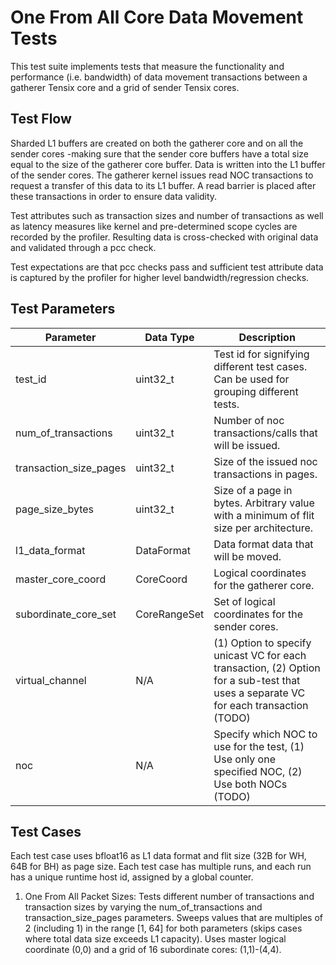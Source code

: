 # One From All Core Data Movement Tests

This test suite implements tests that measure the functionality and performance (i.e. bandwidth) of data movement transactions between a gatherer Tensix core and a grid of sender Tensix cores.

## Test Flow
Sharded L1 buffers are created on both the gatherer core and on all the sender cores -making sure that the sender core buffers have a total size equal to the size of the gatherer core buffer. Data is written into the L1 buffer of the sender cores. The gatherer kernel issues read NOC transactions to request a transfer of this data to its L1 buffer. A read barrier is placed after these transactions in order to ensure data validity.

Test attributes such as transaction sizes and number of transactions as well as latency measures like kernel and pre-determined scope cycles are recorded by the profiler. Resulting data is cross-checked with original data and validated through a pcc check.

Test expectations are that pcc checks pass and sufficient test attribute data is captured by the profiler for higher level bandwidth/regression checks.

## Test Parameters
| Parameter              | Data Type    | Description |
| ---------------------- | ------------ | ----------- |
| test_id                | uint32_t     | Test id for signifying different test cases. Can be used for grouping different tests. |
| num_of_transactions    | uint32_t     | Number of noc transactions/calls that will be issued. |
| transaction_size_pages | uint32_t     | Size of the issued noc transactions in pages. |
| page_size_bytes        | uint32_t     | Size of a page in bytes. Arbitrary value with a minimum of flit size per architecture. |
| l1_data_format         | DataFormat   | Data format data that will be moved. |
| master_core_coord      | CoreCoord    | Logical coordinates for the gatherer core. |
| subordinate_core_set   | CoreRangeSet | Set of logical coordinates for the sender cores. |
| virtual_channel        | N/A          | (1) Option to specify unicast VC for each transaction, (2) Option for a sub-test that uses a separate VC for each transaction (TODO)|
| noc                    | N/A          | Specify which NOC to use for the test, (1) Use only one specified NOC, (2) Use both NOCs (TODO)|

## Test Cases
Each test case uses bfloat16 as L1 data format and flit size (32B for WH, 64B for BH) as page size.
Each test case has multiple runs, and each run has a unique runtime host id, assigned by a global counter.

1. One From All Packet Sizes: Tests different number of transactions and transaction sizes by varying the num_of_transactions and transaction_size_pages parameters. Sweeps values that are multiples of 2 (including 1) in the range [1, 64] for both parameters (skips cases where total data size exceeds L1 capacity). Uses master logical coordinate (0,0) and a grid of 16 subordinate cores: (1,1)-(4,4).
